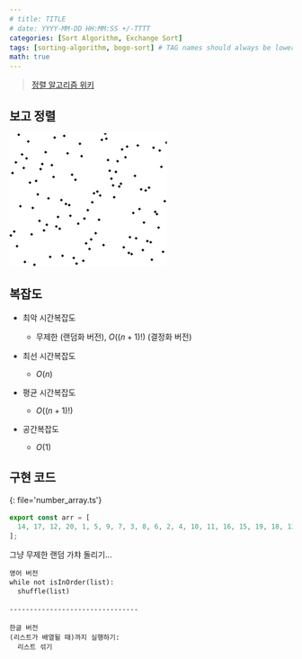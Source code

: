 ```yaml
---
# title: TITLE
# date: YYYY-MM-DD HH:MM:SS +/-TTTT
categories: [Sort Algorithm, Exchange Sort]
tags: [sorting-algorithm, bogo-sort] # TAG names should always be lowercase
math: true
---
```


> [정렬 알고리즘 위키](https://ko.wikipedia.org/wiki/%EC%A0%95%EB%A0%AC_%EC%95%8C%EA%B3%A0%EB%A6%AC%EC%A6%98)

## 보고 정렬

![bogo_sort](/assets/img/sort/gif/bogo_sort.gif)

## 복잡도

- 최악 시간복잡도

  - 무제한 (랜덤화 버전), $O((n+1)!)$ (결정화 버전)

- 최선 시간복잡도

  - $O(n)$

- 평균 시간복잡도

  - $O((n+1)!)$

- 공간복잡도

  - $O(1)$

## 구현 코드

{: file='number_array.ts'}

```ts
export const arr = [
  14, 17, 12, 20, 1, 5, 9, 7, 3, 8, 6, 2, 4, 10, 11, 16, 15, 19, 18, 13,
];
```

그냥 무제한 랜덤 가챠 돌리기...

```
영어 버전
while not isInOrder(list):
  shuffle(list)

--------------------------------

한글 버전
(리스트가 배열될 때)까지 실행하기:
  리스트 섞기
```
